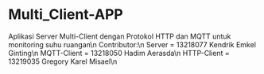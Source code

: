 # Multi_Client-APP
Aplikasi Server Multi-Client dengan Protokol HTTP dan MQTT untuk monitoring suhu ruangan\n
Contributor:\n
Server      = 13218077 Kendrik Emkel Ginting\n
MQTT-Client = 13218050 Hadim Aerasda\n
HTTP-Client = 13219035 Gregory Karel Misael\n
